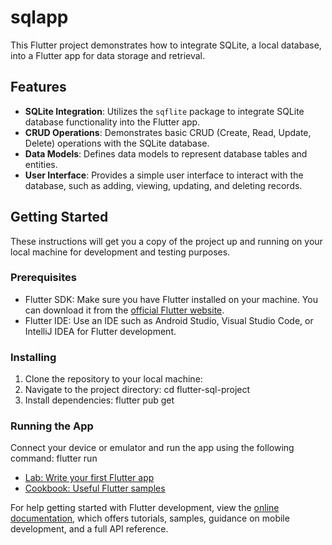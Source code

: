 # sqlapp

This Flutter project demonstrates how to integrate SQLite, a local database, into a Flutter app for data storage and retrieval.

## Features

- **SQLite Integration**: Utilizes the `sqflite` package to integrate SQLite database functionality into the Flutter app.
- **CRUD Operations**: Demonstrates basic CRUD (Create, Read, Update, Delete) operations with the SQLite database.
- **Data Models**: Defines data models to represent database tables and entities.
- **User Interface**: Provides a simple user interface to interact with the database, such as adding, viewing, updating, and deleting records.

## Getting Started

These instructions will get you a copy of the project up and running on your local machine for development and testing purposes.

### Prerequisites

- Flutter SDK: Make sure you have Flutter installed on your machine. You can download it from the [official Flutter website](https://flutter.dev/docs/get-started/install).
- Flutter IDE: Use an IDE such as Android Studio, Visual Studio Code, or IntelliJ IDEA for Flutter development.

### Installing

1. Clone the repository to your local machine:
2. Navigate to the project directory: cd flutter-sql-project
3. Install dependencies: flutter pub get

   
### Running the App

Connect your device or emulator and run the app using the following command: flutter run


- [Lab: Write your first Flutter app](https://docs.flutter.dev/get-started/codelab)
- [Cookbook: Useful Flutter samples](https://docs.flutter.dev/cookbook)

For help getting started with Flutter development, view the
[online documentation](https://docs.flutter.dev/), which offers tutorials,
samples, guidance on mobile development, and a full API reference.
